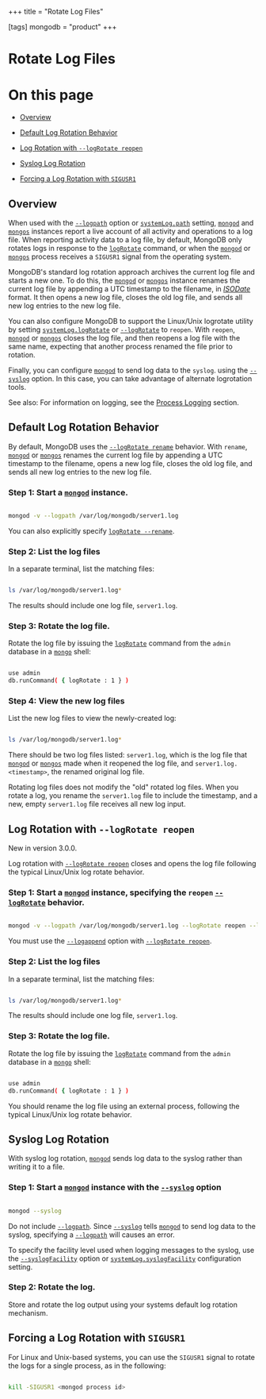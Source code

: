 +++
title = "Rotate Log Files"

[tags]
mongodb = "product"
+++
# Rotate Log Files


# On this page

* [Overview](#overview) 

* [Default Log Rotation Behavior](#default-log-rotation-behavior) 

* [Log Rotation with ``--logRotate reopen``](#log-rotation-with-logrotate-reopen) 

* [Syslog Log Rotation](#syslog-log-rotation) 

* [Forcing a Log Rotation with ``SIGUSR1``](#forcing-a-log-rotation-with-sigusr1) 


## Overview

When used with the [``--logpath``](#cmdoption-logpath) option or [``systemLog.path``](#systemLog.path) setting,
[``mongod``](#bin.mongod) and [``mongos``](#bin.mongos) instances report
a live account of all activity and operations to a log file.
When reporting activity data to a log file, by default, MongoDB only rotates logs
in response to the [``logRotate``](#dbcmd.logRotate) command, or when the
[``mongod``](#bin.mongod) or [``mongos``](#bin.mongos) process receives a ``SIGUSR1``
signal from the operating system.

MongoDB's standard log rotation approach archives the current
log file and starts a new one. To do this, the [``mongod``](#bin.mongod) or
[``mongos``](#bin.mongos) instance renames the current log file by appending a
UTC timestamp to the filename, in [*ISODate*](#term-isodate) format. It then
opens a new log file, closes the old log file, and sends all new log
entries to the new log file.

You can also configure MongoDB to support the Linux/Unix
logrotate utility
by setting [``systemLog.logRotate``](#systemLog.logRotate) or
[``--logRotate``](#cmdoption-logrotate) to ``reopen``. With ``reopen``, [``mongod``](#bin.mongod)
or [``mongos``](#bin.mongos) closes the log file, and
then reopens a log file with the same name, expecting that another
process renamed the file prior to rotation.

Finally, you can configure [``mongod``](#bin.mongod) to send log data to the
``syslog``. using the [``--syslog``](#cmdoption-syslog) option. In this case, you can
take advantage of alternate logrotation tools.

See also: For information on logging, see the [Process Logging](#monitoring-standard-loggging) section. 


## Default Log Rotation Behavior

By default, MongoDB uses the
[``--logRotate rename``](#cmdoption-logrotate) behavior.
With ``rename``, [``mongod``](#bin.mongod) or
[``mongos``](#bin.mongos) renames the current log file by appending a UTC
timestamp to the filename, opens a new log file, closes the old log file,
and sends all new log entries to the new log file.


### Step 1: Start a [``mongod``](#bin.mongod) instance.

```sh

mongod -v --logpath /var/log/mongodb/server1.log

```

You can also explicitly specify [``logRotate --rename``](#cmdoption-logrotate).


### Step 2: List the log files

In a separate terminal, list the matching files:

```sh

ls /var/log/mongodb/server1.log*

```

The results should include one log file, ``server1.log``.


### Step 3: Rotate the log file.

Rotate the log file by issuing the [``logRotate``](#dbcmd.logRotate) command
from the ``admin`` database in a [``mongo``](#bin.mongo) shell:

```sh

use admin
db.runCommand( { logRotate : 1 } )

```


### Step 4: View the new log files

List the new log files to view the newly-created log:

```sh

ls /var/log/mongodb/server1.log*

```

There should be two log files listed: ``server1.log``, which is the
log file that [``mongod``](#bin.mongod) or [``mongos``](#bin.mongos) made when it
reopened  the log file, and ``server1.log.<timestamp>``, the renamed
original log file.

Rotating log files does not modify the "old" rotated log files. When
you rotate a log, you rename the ``server1.log`` file to include
the timestamp, and a new, empty ``server1.log`` file receives all
new log input.


## Log Rotation with ``--logRotate reopen``

New in version 3.0.0.

Log rotation with [``--logRotate reopen``](#cmdoption-logrotate) closes and opens
the log file following the typical Linux/Unix log rotate behavior.


### Step 1: Start a [``mongod``](#bin.mongod) instance, specifying the ``reopen`` [``--logRotate``](#cmdoption-logrotate) behavior.

```sh

mongod -v --logpath /var/log/mongodb/server1.log --logRotate reopen --logappend

```

You must use the [``--logappend``](#cmdoption-logappend) option with
[``--logRotate reopen``](#cmdoption-logrotate).


### Step 2: List the log files

In a separate terminal, list the matching files:

```sh

ls /var/log/mongodb/server1.log*

```

The results should include one log file, ``server1.log``.


### Step 3: Rotate the log file.

Rotate the log file by issuing the [``logRotate``](#dbcmd.logRotate) command
from the ``admin`` database in a [``mongo``](#bin.mongo) shell:

```sh

use admin
db.runCommand( { logRotate : 1 } )

```

You should rename the log file using an external process, following
the typical Linux/Unix log rotate behavior.


## Syslog Log Rotation

With syslog log rotation, [``mongod``](#bin.mongod) sends log data to the syslog
rather than writing it to a file.


### Step 1: Start a [``mongod``](#bin.mongod) instance with the [``--syslog``](#cmdoption-syslog) option

```sh

mongod --syslog

```

Do not include [``--logpath``](#cmdoption-logpath). Since [``--syslog``](#cmdoption-syslog) tells
[``mongod``](#bin.mongod) to send log data to the syslog, specifying a
[``--logpath``](#cmdoption-logpath) will causes an error.

To specify the facility level used when logging messages to the syslog,
use the [``--syslogFacility``](#cmdoption-syslogfacility) option or
[``systemLog.syslogFacility``](#systemLog.syslogFacility) configuration setting.


### Step 2: Rotate the log.

Store and rotate the log output using your systems default log
rotation mechanism.


## Forcing a Log Rotation with ``SIGUSR1``

For Linux and Unix-based systems, you can use the ``SIGUSR1`` signal
to rotate the logs for a single process, as in the following:

```sh

kill -SIGUSR1 <mongod process id>

```
